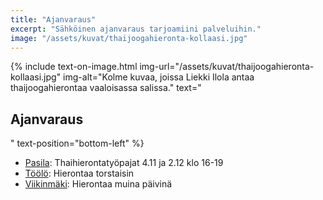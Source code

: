```yaml
---
title: "Ajanvaraus"
excerpt: "Sähköinen ajanvaraus tarjoamiini palveluihin."
image: "/assets/kuvat/thaijoogahieronta-kollaasi.jpg"
---
```

{% include text-on-image.html img-url="/assets/kuvat/thaijoogahieronta-kollaasi.jpg" img-alt="Kolme kuvaa, joissa Liekki Ilola antaa thaijoogahierontaa vaaloisassa salissa." text="<h2>Ajanvaraus</h2>" text-position="bottom-left" %}

<ul>
	<li><a class="textlink" href="/yhteystiedot#pasila">Pasila</a>: Thaihierontatyöpajat 4.11 ja 2.12 klo 16-19 </li>
	<li><a class="textlink" href="/yhteystiedot#töölö">Töölö</a>: Hierontaa torstaisin</li>
	<li><a class="textlink" href="/yhteystiedot#Viikinmäki">Viikinmäki</a>: Hierontaa muina päivinä</li>
</ul>

<script type="text/javascript" language="javascript">(function(d,s,i,c,j,a){a=d.getElementsByTagName(s)[0];if(d.getElementById(i))return;j=d.createElement(s);j.id=i;j.async=1;j.setAttribute("data-c",c);j.src="https://static.vello.fi/js/wizard/vwiz.js";a.parentNode.insertBefore(j,a);}(document,"script","vello-wizard-sdk","liekki-wellness"));</script>
<div id="vello-wizard"></div>
